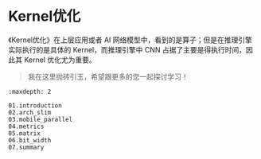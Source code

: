<!--Copyright © ZOMI 适用于[License](https://github.com/chenzomi12/DeepLearningSystem)版权许可-->

# Kernel优化

《Kernel优化》在上层应用或者 AI 网络模型中，看到的是算子；但是在推理引擎实际执行的是具体的 Kernel，而推理引擎中 CNN 占据了主要是得执行时间，因此其 Kernel 优化尤为重要。

> 我在这里抛砖引玉，希望跟更多的您一起探讨学习！

```toc
:maxdepth: 2

01.introduction
02.arch_slim
03.mobile_parallel
04.metrics
05.matrix
06.bit_width
07.summary
```